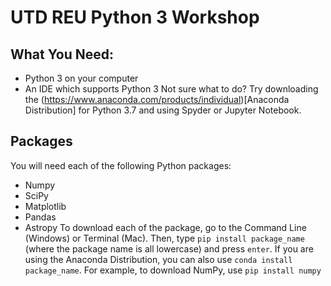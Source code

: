 # UTD REU Python 3 Workshop

## What You Need:
* Python 3 on your computer
* An IDE which supports Python 3
Not sure what to do? Try downloading the (https://www.anaconda.com/products/individual)[Anaconda Distribution] for Python 3.7 and using Spyder or Jupyter Notebook. 

## Packages
You will need each of the following Python packages:
* Numpy
* SciPy
* Matplotlib
* Pandas
* Astropy
To download each of the package, go to the Command Line (Windows) or Terminal (Mac). Then, type ```pip install package_name``` (where the package name is all lowercase) and press ```enter```. If you are using the Anaconda Distribution, you can also use ```conda install package_name```.
For example, to download NumPy, use
```pip install numpy```
